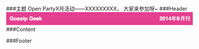 ###主题
Open PartyX月活动——XXXXXXXXX， 大家来参加呀~
###Header
![header](img/Snip20140929_6.png)
###Content

###Footer